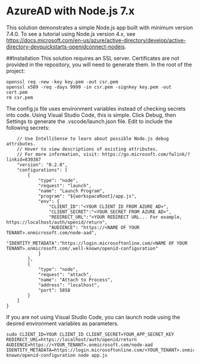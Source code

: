 # AzureAD with Node.js 7.x
This solution demonstrates a simple Node.js app built with minimum version 7.4.0.  To see a tutorial using Node.js version 4.x, see https://docs.microsoft.com/en-us/azure/active-directory/develop/active-directory-devquickstarts-openidconnect-nodejs.

##Installation
This solution requires an SSL server.  Certificates are not provided in the repository, you will need to generate them.  In the root of the project:

```openssl genrsa -out key.pem
openssl req -new -key key.pem -out csr.pem
openssl x509 -req -days 9999 -in csr.pem -signkey key.pem -out cert.pem
rm csr.pem
```

The config.js file uses environment variables instead of checking secrets into code.  Using Visual Studio Code, this is simple.  Click Debug, then Settings to generate the .vscode/launch.json file.  Edit to include the following secrets:

```{
    // Use IntelliSense to learn about possible Node.js debug attributes.
    // Hover to view descriptions of existing attributes.
    // For more information, visit: https://go.microsoft.com/fwlink/?linkid=830387
    "version": "0.2.0",
    "configurations": [
        {
            "type": "node",
            "request": "launch",
            "name": "Launch Program",
            "program": "${workspaceRoot}/app.js",
            "env": {
                "CLIENT_ID":"<YOUR CLIENT ID FROM AZURE AD>",
                "CLIENT_SECRET":"<YOUR SECRET FROM AZURE AD>",
                "REDIRECT_URL":"<YOUR REDIRECT URL... For example, https://localhost/auth/openid/return",
                "AUDIENCE": "https://<NAME OF YOUR TENANT>.onmicrosoft.com/node-aad",
                "IDENTITY_METADATA":"https://login.microsoftonline.com/<NAME OF YOUR TENANT>.onmicrosoft.com/.well-known/openid-configuration"
            }
        },
        {
            "type": "node",
            "request": "attach",
            "name": "Attach to Process",
            "address": "localhost",
            "port": 5858
        }
    ]
}
```
If you are not using Visual Studio Code, you can launch node using the desired environment variables as parameters.

```
sudo CLIENT_ID=YOUR CLIENT_ID CLIENT_SECRET=YOUR_APP_SECRET_KEY REDIRECT_URL=https://localhost/auth/openid/return AUDIENCE=https://<YOUR_TENANT>.onmicrosoft.com/node-aad IDENTITY_METADATA=https://login.microsoftonline.com/<YOUR_TENANT>.onmicrosoft.com/.well-known/openid-configuration node app.js 
```
